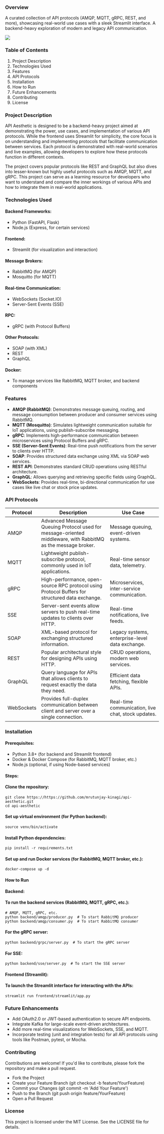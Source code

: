 ### Overview
A curated collection of API protocols (AMQP, MQTT, gRPC, REST, and more), showcasing real-world use cases with a sleek Streamlit interface. A backend-heavy exploration of modern and legacy API communication.

![](img/img.png)

### Table of Contents
1. Project Description
2. Technologies Used
3. Features
4. API Protocols
5. Installation
6. How to Run
7. Future Enhancements
8. Contributing
9. License

### Project Description
API Aesthetic is designed to be a backend-heavy project aimed at demonstrating the power, use cases, and implementation of various API protocols. While the frontend uses Streamlit for simplicity, the core focus is on understanding and implementing protocols that facilitate communication between services. Each protocol is demonstrated with real-world scenarios and live examples, allowing developers to explore how these protocols function in different contexts.

The project covers popular protocols like REST and GraphQL but also dives into lesser-known but highly useful protocols such as AMQP, MQTT, and gRPC. This project can serve as a learning resource for developers who want to understand and compare the inner workings of various APIs and how to integrate them in real-world applications.

### Technologies Used

#### Backend Frameworks:
* Python (FastAPI, Flask)
* Node.js (Express, for certain services)

#### Frontend:
* Streamlit (for visualization and interaction)

####  Message Brokers:
* RabbitMQ (for AMQP)
* Mosquitto (for MQTT)

#### Real-time Communication:
* WebSockets (Socket.IO)
* Server-Sent Events (SSE)

#### RPC:
* gRPC (with Protocol Buffers)

#### Other Protocols:
* SOAP (with XML)
* REST
* GraphQL

#### Docker: 
* To manage services like RabbitMQ, MQTT broker, and backend components


### Features
* **AMQP (RabbitMQ)**: Demonstrates message queuing, routing, and message consumption between producer and consumer services using RabbitMQ.
* **MQTT (Mosquitto)**: Simulates lightweight communication suitable for IoT applications, using publish-subscribe messaging.
* **gRPC**: Implements high-performance communication between microservices using Protocol Buffers and gRPC.
* **SSE (Server-Sent Events)**: Real-time push notifications from the server to clients over HTTP.
* **SOAP**: Provides structured data exchange using XML via SOAP web services.
* **REST API**: Demonstrates standard CRUD operations using RESTful architecture.
* **GraphQL**: Allows querying and retrieving specific fields using GraphQL.
* **WebSockets**: Provides real-time, bi-directional communication for use cases like live chat or stock price updates.

### API Protocols

| Protocol | Description  | Use Case  |
|--------|---|---|
|AMQP|Advanced Message Queuing Protocol used for message-oriented middleware, with RabbitMQ as the message broker.|Message queuing, event-driven systems.|
|MQTT|Lightweight publish-subscribe protocol, commonly used in IoT applications.|	Real-time sensor data, telemetry.|
|gRPC| High-performance, open-source RPC protocol using Protocol Buffers for structured data exchange.  | Microservices, inter-service communication.  |
|SSE|Server-sent events allow servers to push real-time updates to clients over HTTP.|Real-time notifications, live feeds.|
|SOAP|XML-based protocol for exchanging structured information.|Legacy systems, enterprise-level data exchange.|
|REST|Popular architectural style for designing APIs using HTTP.|CRUD operations, modern web services.|
|GraphQL|Query language for APIs that allows clients to request exactly the data they need.|Efficient data fetching, flexible APIs.|
|WebSockets|Provides full-duplex communication between client and server over a single connection.|Real-time communication, live chat, stock updates.|


### Installation

#### Prerequisites:
* Python 3.8+ (for backend and Streamlit frontend)
* Docker & Docker Compose (for RabbitMQ, MQTT broker, etc.)
* Node.js (optional, if using Node-based services)

#### Steps:

#### Clone the repository:

```
git clone https://https://github.com/mrutunjay-kinagi/api-aesthetic.git
cd api-aesthetic
```

#### Set up virtual environment (for Python backend):
```python3 -m venv venv
source venv/bin/activate
```

#### Install Python dependencies:
```
pip install -r requirements.txt
```

#### Set up and run Docker services (for RabbitMQ, MQTT broker, etc.):
```
docker-compose up -d
```

#### How to Run

#### Backend:
####  To run the backend services (RabbitMQ, MQTT, gRPC, etc.):
```
# AMQP, MQTT, gRPC, etc.
python backend/amqp/producer.py  # To start RabbitMQ producer
python backend/amqp/consumer.py  # To start RabbitMQ consumer
```

#### For the gRPC server:

```
python backend/grpc/server.py  # To start the gRPC server
```

#### For SSE:
```
python backend/sse/server.py  # To start the SSE server
```

#### Frontend (Streamlit):
#### To launch the Streamlit interface for interacting with the APIs:
```
streamlit run frontend/streamlit/app.py
```

### Future Enhancements
* Add OAuth2.0 or JWT-based authentication to secure API endpoints.
* Integrate Kafka for large-scale event-driven architectures.
* Add more real-time visualizations for WebSockets, SSE, and MQTT.
* Incorporate testing (unit and integration tests) for all API protocols using tools like Postman, pytest, or Mocha.

### Contributing
Contributions are welcome! If you'd like to contribute, please fork the repository and make a pull request.
* Fork the Project
* Create your Feature Branch (git checkout -b feature/YourFeature)
* Commit your Changes (git commit -m 'Add Your Feature')
* Push to the Branch (git push origin feature/YourFeature)
* Open a Pull Request

### License
This project is licensed under the MIT License. See the LICENSE file for details.